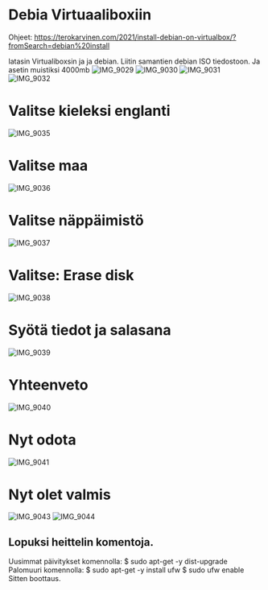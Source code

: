 # Debia Virtuaaliboxiin
Ohjeet: https://terokarvinen.com/2021/install-debian-on-virtualbox/?fromSearch=debian%20install

latasin Virtualiboxsin ja ja debian. Liitin samantien debian ISO tiedostoon. Ja asetin muistiksi 4000mb
![IMG_9029](https://github.com/user-attachments/assets/89d9066e-aaae-402d-a027-a371ad4da395)
![IMG_9030](https://github.com/user-attachments/assets/d08e3a49-17ad-4b7a-988b-63d481e11f74)
![IMG_9031](https://github.com/user-attachments/assets/2d13de95-8c02-4f3e-bdd8-af90bdcb66b6)
![IMG_9032](https://github.com/user-attachments/assets/e1375ab8-6896-46d9-822d-be4798e9dbb8)

# Valitse kieleksi englanti
![IMG_9035](https://github.com/user-attachments/assets/fce61a29-451a-48cf-a769-6e1c67d2d777)

# Valitse maa
![IMG_9036](https://github.com/user-attachments/assets/7e9947ae-5342-41b8-b0e1-1473e3049be5)

# Valitse näppäimistö
![IMG_9037](https://github.com/user-attachments/assets/51d470f8-6a7d-439f-99f4-463f8516df37)

# Valitse: Erase disk
![IMG_9038](https://github.com/user-attachments/assets/29ca51ce-6898-4a8b-b408-0b5162163030)

# Syötä tiedot ja salasana
![IMG_9039](https://github.com/user-attachments/assets/825e4017-6ec3-452d-bed6-ee187887a2af)

# Yhteenveto
![IMG_9040](https://github.com/user-attachments/assets/ff5b2e3d-4a71-4897-9ba7-67c0119ab860)

# Nyt odota
![IMG_9041](https://github.com/user-attachments/assets/37b7c7db-f658-43a8-8278-3d7e561dcdeb)

# Nyt olet valmis
![IMG_9043](https://github.com/user-attachments/assets/edec0be5-d1ff-4b30-9bcd-f0baf58e04f4)
![IMG_9044](https://github.com/user-attachments/assets/80b2a8cb-5c0f-412e-aec2-aa008d6b2e72)

## Lopuksi heittelin komentoja.
Uusimmat päivitykset komennolla: $ sudo apt-get -y dist-upgrade
Palomuuri komennolla: $ sudo apt-get -y install ufw $ sudo ufw enable
Sitten boottaus.

